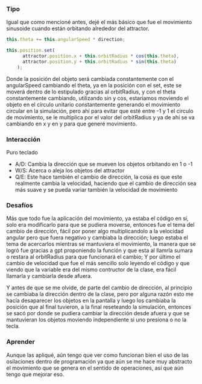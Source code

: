 ### Tipo
Igual que como mencioné antes, dejé el más básico que fue el movimiento sinusoide cuando están orbitando alrededor del attractor.

```js
this.theta += this.angularSpeed * direction;

this.position.set(
      attractor.position.x + this.orbitRadius * cos(this.theta),
      attractor.position.y + this.orbitRadius * sin(this.theta)
    );
```
Donde la posición del objeto será cambiada constantemente con el angularSpeed cambiando el theta, ya en la posición con el set, este se moverá dentro de lo estipulado gracias al orbitRadius, y con el theta constantemente cambiando, utilizando sin y cos, estariamos moviendo el objeto en el círculo unitario constantemente generando el movimiento circular en la simulación, pero ahí para evitar que esté entre -1 y 1 el circulo de movimiento, se le multiplica por el valor del orbitRadius y ya de ahí se va cambiando en x y en y para que generé movimiento.

### Interacción
Puro teclado
* A/D: Cambia la dirección que se mueven los objetos orbitando en 1 o -1
* W/S: Acerca o aleja los objetos del attractor
* Q/E: Este hace también el cambio de dirección, la cosa es que este realmente cambia la velocidad, haciendo que el cambio de dirección sea más suave y se pueda variar también la velocidad de movimiento

### Desafíos
Más que todo fue la aplicación del movimiento, ya estaba el código en sí, solo era modificarlo para que se pudiera moverse, entonces fue el tema del cambio de dirección, fácil por poner algo multiplicandolo a la velocidad angular pero que fuera negativo y cambiaba la dirección; luego estaba el tema de acercarlos mientras se mantuviera el movimiento, la manera que se logró fue gracias a gpt proponiendo la función y que esta al llamrla sumara o restara al orbitRadius para que funcionará el cambio; Y por último el cambio de velocidad que fue el más sencillo solo leyendo el código y que viendo que la variable era del mismo contructor de la clase, era fácil llamarla y cambiarla desde afuera.

Y antes de que se me olvide, de parte del cambio de dirección, al principio se cambiaba la dirección dentro de la clase, pero por alguna razón esto me hacía desaparecer los objetos en la pantalla y luego los cambiaba la posición que al final tuvieron, a la final reseteando la simulación, entonces se sacó por donde se pudiera cambiar la dirección desde afuera y que se mantuvieran los objetos moviendo independiente si uno presiona o no la tecla.

### Aprender
Aunque las apliqué, aún tengo que ver como funcionan bien el uso de las osilaciones dentro de programación ya que aún se me hace muy abstracto el movimiento que se genera en el sentido de operaciones, así que aún tengo que mejorar eso.
